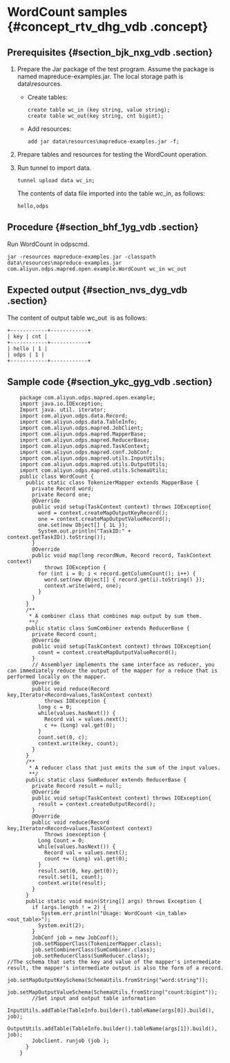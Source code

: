 # WordCount samples {#concept_rtv_dhg_vdb .concept}

## Prerequisites {#section_bjk_nxg_vdb .section}

1.  Prepare the Jar package of the test program. Assume the package is named mapreduce-examples.jar. The local storage path is data\\resources.
    -   Create tables:

        ```
        create table wc_in (key string, value string);
        create table wc_out(key string, cnt bigint);
        ```

    -   Add resources:

        ```
        add jar data\resources\mapreduce-examples.jar -f;
        ```

2.  Prepare tables and resources for testing the WordCount operation.
3.  Run tunnel to import data.

    ```
    tunnel upload data wc_in;
    ```

    The contents of data file imported into the table wc\_in, as follows:

    ```
    hello,odps
    ```


## Procedure {#section_bhf_1yg_vdb .section}

Run WordCount in odpscmd.

```
jar -resources mapreduce-examples.jar -classpath data\resources\mapreduce-examples.jar
com.aliyun.odps.mapred.open.example.WordCount wc_in wc_out
```

## Expected output {#section_nvs_dyg_vdb .section}

The content of output table wc\_out  is as follows:

```
+------------+------------+
| key | cnt |
+------------+------------+
| hello | 1 |
| odps | 1 |
+------------+------------+
```

## Sample code {#section_ykc_gyg_vdb .section}

```
    package com.aliyun.odps.mapred.open.example;
    import java.io.IOException;
    Import java. util. iterator;
    import com.aliyun.odps.data.Record;
    import com.aliyun.odps.data.TableInfo;
    import com.aliyun.odps.mapred.JobClient;
    import com.aliyun.odps.mapred.MapperBase;
    import com.aliyun.odps.mapred.ReducerBase;
    import com.aliyun.odps.mapred.TaskContext;
    import com.aliyun.odps.mapred.conf.JobConf;
    import com.aliyun.odps.mapred.utils.InputUtils;
    import com.aliyun.odps.mapred.utils.OutputUtils;
    import com.aliyun.odps.mapred.utils.SchemaUtils;
    public class WordCount {
      public static class TokenizerMapper extends MapperBase {
        private Record word;
        private Record one;
        @Override
        public void setup(TaskContext context) throws IOException{
          word = context.createMapOutputKeyRecord();
          one = context.createMapOutputValueRecord();
          one.set(new Object[] { 1L });
          System.out.println("TaskID:" + context.getTaskID().toString());
        }
        @Override
        public void map(long recordNum, Record record, TaskContext context)
            throws IOException {
          for (int i = 0; i < record.getColumnCount(); i++) {
            word.set(new Object[] { record.get(i).toString() });
            context.write(word, one);
          }
        }
      }
      /**
       * A combiner class that combines map output by sum them.
       **/
      public static class SumCombiner extends ReducerBase {
        private Record count;
        @Override
        public void setup(TaskContext context) throws IOException{
          count = context.createMapOutputValueRecord();
        }
        // Assemblyer implements the same interface as reducer, you can immediately reduce the output of the mapper for a reduce that is performed locally on the mapper.
        @Override
        public void reduce(Record key,Iterator<Record>values,TaskContext context)
            throws IOException {
          long c = 0;
          while(values.hasNext()) {
            Record val = values.next();
            c += (Long) val.get(0);
          }
          count.set(0, c);
          context.write(key, count);
        }
      }
      /**
       * A reducer class that just emits the sum of the input values.
       **/
      public static class SumReducer extends ReducerBase {
        private Record result = null;
        @Override
        public void setup(TaskContext context) throws IOException{
          result = context.createOutputRecord();
        }
        @Override
        public void reduce(Record key,Iterator<Record>values,TaskContext context)
            Throws ioexception {
          Long Count = 0;
          while(values.hasNext()) {
            Record val = values.next();
            count += (Long) val.get(0);
          }
          result.set(0, key.get(0));
          result.set(1, count);
          context.write(result);
        }
      }
      public static void main(String[] args) throws Exception {
        if (args.length ! = 2) {
           System.err.println("Usage: WordCount <in_table> <out_table>");
          System.exit(2);
        }
        JobConf job = new JobConf();
        job.setMapperClass(TokenizerMapper.class);
        job.setCombinerClass(SumCombiner.class);
        job.setReducerClass(SumReducer.class);
//The schema that sets the key and value of the mapper's intermediate result, the mapper's intermediate output is also the form of a record.
        job.setMapOutputKeySchema(SchemaUtils.fromString("word:string"));
        job.setMapOutputValueSchema(SchemaUtils.fromString("count:bigint"));
        //Set input and output table information
        InputUtils.addTable(TableInfo.builder().tableName(args[0]).build(), job);
        OutputUtils.addTable(TableInfo.builder().tableName(args[1]).build(), job);
        Jobclient. runjob (job );
      }
    }

```

